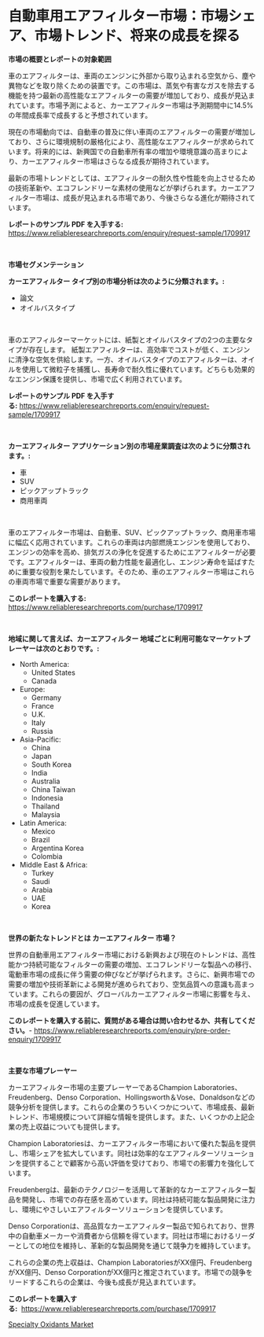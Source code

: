 <p><h1>自動車用エアフィルター市場：市場シェア、市場トレンド、将来の成長を探る</h1></p><p><strong>市場の概要とレポートの対象範囲</strong></p>
<p><p>車のエアフィルターは、車両のエンジンに外部から取り込まれる空気から、塵や異物などを取り除くための装置です。この市場は、蒸気や有害なガスを除去する機能を持つ最新の高性能なエアフィルターの需要が増加しており、成長が見込まれています。市場予測によると、カーエアフィルター市場は予測期間中に14.5%の年間成長率で成長すると予想されています。</p><p>現在の市場動向では、自動車の普及に伴い車両のエアフィルターの需要が増加しており、さらに環境規制の厳格化により、高性能なエアフィルターが求められています。将来的には、新興国での自動車所有率の増加や環境意識の高まりにより、カーエアフィルター市場はさらなる成長が期待されています。</p><p>最新の市場トレンドとしては、エアフィルターの耐久性や性能を向上させるための技術革新や、エコフレンドリーな素材の使用などが挙げられます。カーエアフィルター市場は、成長が見込まれる市場であり、今後さらなる進化が期待されています。</p></p>
<p><strong>レポートのサンプル PDF を入手する:</strong> <a href="https://www.reliableresearchreports.com/enquiry/request-sample/1709917">https://www.reliableresearchreports.com/enquiry/request-sample/1709917</a></p>
<p>&nbsp;</p>
<p><strong>市場セグメンテーション</strong></p>
<p><strong>カーエアフィルター タイプ別の市場分析は次のように分類されます。:</strong></p>
<p><ul><li>論文</li><li>オイルバスタイプ</li></ul></p>
<p>&nbsp;</p>
<p><p>車のエアフィルターマーケットには、紙製とオイルバスタイプの2つの主要なタイプが存在します。 紙製エアフィルターは、高効率でコストが低く、エンジンに清浄な空気を供給します。一方、オイルバスタイプのエアフィルターは、オイルを使用して微粒子を捕獲し、長寿命で耐久性に優れています。どちらも効果的なエンジン保護を提供し、市場で広く利用されています。</p></p>
<p><strong>レポートのサンプル PDF を入手する:</strong>&nbsp;<a href="https://www.reliableresearchreports.com/enquiry/request-sample/1709917">https://www.reliableresearchreports.com/enquiry/request-sample/1709917</a></p>
<p>&nbsp;</p>
<p><strong> カーエアフィルター アプリケーション別の市場産業調査は次のように分類されます。:</strong></p>
<p><ul><li>車</li><li>SUV</li><li>ピックアップトラック</li><li>商用車両</li></ul></p>
<p>&nbsp;</p>
<p><p>車のエアフィルター市場は、自動車、SUV、ピックアップトラック、商用車市場に幅広く応用されています。これらの車両は内部燃焼エンジンを使用しており、エンジンの効率を高め、排気ガスの浄化を促進するためにエアフィルターが必要です。エアフィルターは、車両の動力性能を最適化し、エンジン寿命を延ばすために重要な役割を果たしています。そのため、車のエアフィルター市場はこれらの車両市場で重要な需要があります。</p></p>
<p><strong>このレポートを購入する:</strong>&nbsp; <a href="https://www.reliableresearchreports.com/purchase/1709917">https://www.reliableresearchreports.com/purchase/1709917</a></p>
<p>&nbsp;</p>
<p><strong>地域に関して言えば、カーエアフィルター 地域ごとに利用可能なマーケットプレーヤーは次のとおりです。:</strong></p>
<p><ul>
    <li>
        North America:
        <ul>
            <li>United States</li>
            <li>Canada</li>
        </ul>
    </li>
    <li>
        Europe:
        <ul>
            <li>Germany</li>
            <li>France</li>
            <li>U.K.</li>
            <li>Italy</li>
            <li>Russia</li>
        </ul>
    </li>
    <li>
        Asia-Pacific:
        <ul>
            <li>China</li>
            <li>Japan</li>
            <li>South Korea</li>
            <li>India</li>
            <li>Australia</li>
            <li>China Taiwan</li>
            <li>Indonesia</li>
            <li>Thailand</li>
            <li>Malaysia</li>
        </ul>
    </li>
    <li>
        Latin America:
        <ul>
            <li>Mexico</li>
            <li>Brazil</li>
            <li>Argentina Korea</li>
            <li>Colombia</li>
        </ul>
    </li>
    <li>
        Middle East & Africa:
        <ul>
            <li>Turkey</li>
            <li>Saudi</li>
            <li>Arabia</li>
            <li>UAE</li>
            <li>Korea</li>
        </ul>
    </li>
    </ul></p>
<p>&nbsp;</p>
<p><strong>世界の新たなトレンドとは カーエアフィルター 市場？</strong></p>
<p><p>世界の自動車用エアフィルター市場における新興および現在のトレンドは、高性能かつ持続可能なフィルターの需要の増加、エコフレンドリーな製品への移行、電動車市場の成長に伴う需要の伸びなどが挙げられます。さらに、新興市場での需要の増加や技術革新による開発が進められており、空気品質への意識も高まっています。これらの要因が、グローバルカーエアフィルター市場に影響を与え、市場の成長を促進しています。</p></p>
<p><strong>このレポートを購入する前に、質問がある場合は問い合わせるか、共有してください。</strong>- <a href="https://www.reliableresearchreports.com/enquiry/pre-order-enquiry/1709917">https://www.reliableresearchreports.com/enquiry/pre-order-enquiry/1709917</a></p>
<p>&nbsp;</p>
<p><strong>主要な市場プレーヤー</strong></p>
<p><p>カーエアフィルター市場の主要プレーヤーであるChampion Laboratories、Freudenberg、Denso Corporation、Hollingsworth＆Vose、Donaldsonなどの競争分析を提供します。これらの企業のうちいくつかについて、市場成長、最新トレンド、市場規模について詳細な情報を提供します。また、いくつかの上記企業の売上収益についても提供します。</p><p>Champion Laboratoriesは、カーエアフィルター市場において優れた製品を提供し、市場シェアを拡大しています。同社は効率的なエアフィルターソリューションを提供することで顧客から高い評価を受けており、市場での影響力を強化しています。</p><p>Freudenbergは、最新のテクノロジーを活用して革新的なカーエアフィルター製品を開発し、市場での存在感を高めています。同社は持続可能な製品開発に注力し、環境にやさしいエアフィルターソリューションを提供しています。</p><p>Denso Corporationは、高品質なカーエアフィルター製品で知られており、世界中の自動車メーカーや消費者から信頼を得ています。同社は市場におけるリーダーとしての地位を維持し、革新的な製品開発を通じて競争力を維持しています。</p><p>これらの企業の売上収益は、Champion LaboratoriesがXX億円、FreudenbergがXX億円、Denso CorporationがXX億円と推定されています。市場での競争をリードするこれらの企業は、今後も成長が見込まれています。</p></p>
<p><strong>このレポートを購入する:</strong>&nbsp;&nbsp;<a href="https://www.reliableresearchreports.com/purchase/1709917">https://www.reliableresearchreports.com/purchase/1709917</a></p>
<p><p><a href="https://circular-yam-9b9.notion.site/Specialty-Oxidants-Market-Size-Reflecting-a-Forecast-Till-2031-Market-By-Type-By-Application-and-B-4ccea644d4e84d748f4879ddc115e2db">Specialty Oxidants Market</a></p></p>